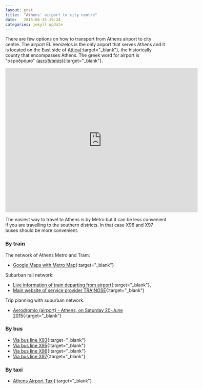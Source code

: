 ```yaml
---
layout: post
title:  "Athens' airport to city centre"
date:   2015-06-15 19:24
categories: jekyll update
---
```



There are few options on how to transport from Athens airport to city centre. The airport El. Venizelos is the only airport that serves Athens and it is located on the East side of [Attica](https://en.wikipedia.org/?title=Attica){:target="_blank"}, the historically county that encompasses Athens. The greek word for airport is "αεροδρόμιο" [\(aɛɾɔˈðɾɔmiɔ\)](https://en.wikipedia.org/wiki/Help:IPA_for_Greek){:target="_blank"}.

<iframe src="https://www.google.com/maps/embed?pb=!1m18!1m12!1m3!1d100687.24758395304!2d23.922703662508564!3d37.942658896930475!2m3!1f0!2f0!3f0!3m2!1i1024!2i768!4f13.1!3m3!1m2!1s0x0000000000000000%3A0x38b215df0aeeb3aa!2sAthens+International+Airport!5e0!3m2!1sen!2suk!4v1434384619307" width="600" height="450" frameborder="0" style="border:0"></iframe>

<br>

The easiest way to travel to Athens is by Metro but it can be less convenient if you are travelling to the southern districts. In that case X96 and X97 buses should be more convenient.

### By train

The network of Athens Metro and Tram:

- [Google Maps with Metro Map](https://www.google.com/maps/d/viewer?ll=37.968831,23.741112&t=m&source=embed&ie=UTF8&msa=0&spn=0.129915,0.219727&z=12&mid=zl6e4G1mKxck.kVy_clAfqSjE){:target="_blank"}

Suburban rail network:

- [Live information of train departing from airport](http://www.trainose.gr/en/passenger-activity/passenger-services/live-%CE%B4%CF%81%CE%BF%CE%BC%CE%BF%CE%BB%CF%8C%CE%B3%CE%B9%CE%B1-2/liveroutes/){:target="_blank"},
- [Main website of service provider TRAINOSE](http://www.trainose.gr/en/){:target="_blank"}


Trip planning with suburban network:

- [Aerodromio (airport) - Athens, on Saturday 20-June 2015](https://tickets.trainose.gr/dromologia/?lang=en#view=search;apo=%CE%A0%CE%91%CE%95%CE%A1;pros=%CE%91%CE%98%CE%97%CE%9D;date=2015-06-20;trip_type=single;return_date=undefined-undefined-){:target="_blank"}


### By bus

- [Via bus line X93](http://www.oasa.gr/xpmap.php?id=px93&lang=en){:target="_blank"}
- [Via bus line X95](http://www.oasa.gr/xpmap.php?id=px95&lang=en){:target="_blank"}
- [Via bus line X96](http://www.oasa.gr/xpmap.php?id=px96&lang=en){:target="_blank"}
- [Via bus line X97](http://www.oasa.gr/xpmap.php?id=px97&lang=en){:target="_blank"}


### By taxi
- [Athens Airport Taxi](http://www.athensairporttaxi.com/athens_greece_taxi_fares/athens_greece_taxi_fares){:target="_blank"}
